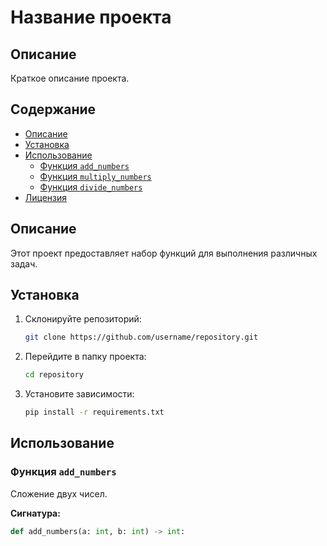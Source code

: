 # Название проекта

## Описание
Краткое описание проекта.

## Содержание
- [Описание](#описание)
- [Установка](#установка)
- [Использование](#использование)
  - [Функция `add_numbers`](#функция-add_numbers)
  - [Функция `multiply_numbers`](#функция-multiply_numbers)
  - [Функция `divide_numbers`](#функция-divide_numbers)
- [Лицензия](#лицензия)

## Описание
Этот проект предоставляет набор функций для выполнения различных задач.

## Установка
1. Склонируйте репозиторий:
    ```bash
    git clone https://github.com/username/repository.git
    ```
2. Перейдите в папку проекта:
    ```bash
    cd repository
    ```
3. Установите зависимости:
    ```bash
    pip install -r requirements.txt
    ```

## Использование

### Функция `add_numbers`
Сложение двух чисел.

**Сигнатура:**
```python
def add_numbers(a: int, b: int) -> int:
